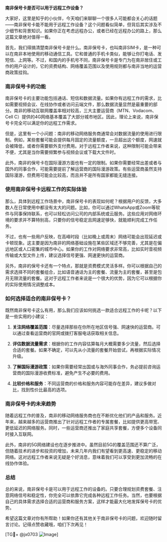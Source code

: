 **南非保号卡是否可以用于远程工作设备？**

大家好，这里是知乎的小伙伴，今天咱们来聊聊一个很多人可能都会关心的话题——南非保号卡能不能用于远程工作设备？这个问题看似简单，但背后其实涉及不少细节和背景知识。如果你正在考虑远程办公，或者已经在远程办公的路上，那么这篇文章绝对值得一看。

首先，我们得搞清楚南非保号卡是什么。南非保号卡，也叫南非SIM卡，是一种可以在南非本地使用的移动通信工具。它和普通的手机卡类似，能够让你打电话、发短信、上网等。不过，和国内的手机号不同，南非保号卡是专门为在南非居住或工作的用户设计的，它的资费结构、网络覆盖范围以及使用规则都与南非当地的运营商政策挂钩。

### 南非保号卡的功能

南非保号卡的主要功能包括通话、短信和数据流量。如果你有远程工作的需求，比如需要视频会议、在线协作或者访问云端文件，那么数据流量显然是最重要的部分。南非的移动互联网覆盖率相对较高，三大主要运营商（MTN、Vodacom、Cell C）提供的4G网络基本覆盖了大部分城市地区。因此，理论上来说，南非保号卡完全可以满足你的远程工作需求。

但是，这里有一个小问题：南非的移动网络服务商通常会对数据流量的使用进行限制。例如，某些套餐可能会提供每月固定的流量额度，一旦超出这个额度，网速就会被降低，或者你需要额外支付费用。对于远程工作者来说，这种限制可能会带来不便，尤其是当你需要频繁参与视频会议或下载大文件时。

此外，南非的保号卡在国际漫游方面也有一定的限制。如果你需要经常出差或者与国外的同事合作，可能需要提前了解运营商的国际漫游政策。有些运营商虽然支持国际漫游，但费用可能会比较高，而且并不是所有国家都能无缝连接。

### 使用南非保号卡远程工作的实际体验

那么，具体到远程工作场景中，南非保号卡的表现如何呢？根据用户的反馈，大多数人在日常使用中都没有太大的问题。比如，你可以通过WhatsApp或Zoom等软件与同事保持联系，也可以轻松访问公司的内部系统或云服务。这些应用对网络环境的要求并不算特别高，只要你的信号稳定且网速足够快，就能顺利完成工作任务。

不过，也有一些用户反映，在高峰时段（比如晚上或周末）网络可能会出现延迟或卡顿现象。这主要是因为南非的网络基础设施在某些区域还不够完善，尤其是在偏远地区或人口密集的城市中心。如果你的工作对网络要求非常高，比如实时音视频传输或大型文件上传，建议选择信号更强、网速更快的运营商。

另外，南非的保号卡还有一个特点，那就是资费模式灵活多样。你可以根据自己的需求选择不同的套餐组合，比如语音通话为主的套餐、流量为主的套餐，甚至是包月无限流量的套餐。这对于远程工作者来说是一个很大的优势，因为它可以根据你的实际使用情况调整成本。

### 如何选择适合的南非保号卡？

既然南非保号卡这么有用，那么我们应该如何挑选一款适合远程工作的卡呢？以下是一些实用的小建议：

1. **关注网络覆盖范围**：尽量选择那些在你所在地区信号强、网速快的运营商。可以通过查看运营商的官网或拨打客服电话获取相关信息。
   
2. **评估数据流量需求**：根据你的工作内容估算每月大概需要多少流量，然后选择合适的套餐。如果不确定，可以先从小流量的套餐开始尝试，再根据实际情况升级。

3. **了解国际漫游政策**：如果你需要经常出国或与海外同事合作，务必提前咨询运营商的国际漫游收费标准，避免产生不必要的费用。

4. **比较价格和服务**：不同运营商的价格和服务内容可能存在差异，建议多做对比，找到性价比最高的选项。

### 南非保号卡的未来趋势

随着远程工作的普及，南非的移动网络服务商也在不断优化他们的产品和服务。近年来，越来越多的运营商推出了针对远程工作者的专属套餐，比如提供更高带宽、更低延迟的网络服务。同时，一些运营商还推出了家庭共享套餐，方便多个设备同时接入互联网。

此外，南非的5G网络建设也在逐步推进中。虽然目前5G的覆盖范围还不算广泛，但随着技术的进步和投资的增加，未来几年内我们有望看到更高速、更稳定的移动网络。这对远程工作者来说无疑是个好消息，意味着我们可以享受到更加流畅的在线协作体验。

### 总结

总的来说，南非保号卡是可以用于远程工作的设备的。只要合理规划资费套餐、注意网络信号和稳定性，你完全可以依靠它完成各种远程工作任务。当然，也要根据自己的具体需求选择合适的运营商和服务方案，这样才能最大化地发挥保号卡的优势。

希望这篇文章对你有所帮助！如果你还有其他关于南非保号卡的问题，欢迎随时留言讨论。记得点赞收藏哦，咱们下次再见！

[TG💪+ @jx0703 ![Image](https://github.com/user-attachments/assets/dbca1d08-cadb-493c-b0ec-ad6f7a83f270)]